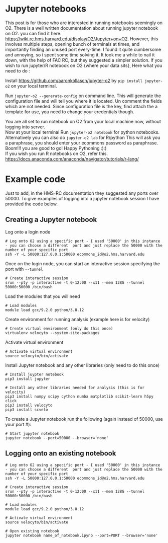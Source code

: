 # Jupyter notebooks

This post is for those who are interested in running notebooks seemingly on O2. There is a well written documentation about running jupyter notebook on O2. you can find it here. https://wiki.rc.hms.harvard.edu/display/O2/Jupyter+on+O2. However, this involves multiple steps, opening bunch of terminals at times, and importantly finding an unused port every-time. I found it quite cumbersome and annoying, so i spent some time solving it. It took me a while to nail it down, with the help of FAC RC, but they suggested a simpler solution. If you wish to run jupyter/R notebook on O2 {where your data sits},
Here what you need to do : 

Install https://github.com/aaronkollasch/jupyter-o2 by `pip install jupyter-o2` on your local terminal. 

Run `jupyter-o2 --generate-config` on command line. 
This will generate the configuration file and will tell you where it is located. Un comment the fields which are not needed. Since configuration file is the key, find attach the a template for use, you need to change your credentials though.

You are all set to run notebook on O2 from your local machine now, without logging into server.  
Now at your local terminal Run `jupyter-o2 notebook` for python notebooks. Alternatively you can also do `jupyter-o2 lab` for R/python
This will ask you a paraphrase, you should enter your ecommons password as paraphrase. 
Boom!!! you are good to go! Happy Pythoning :):)  
If you wish you run R notebooks on O2, refer this. https://docs.anaconda.com/anaconda/navigator/tutorials/r-lang/


# Example code

Just to add, in the HMS-RC documentation they suggested any ports over 50000. To give examples of logging into a jupyter notebook session I have provided the code below.

## Creating a Jupyter notebook

Log onto a login node

```
# Log onto O2 using a specific port - I used '50000' in this instance - you can choose a different  port and just replace the 50000 with the number of your specific port
ssh -Y -L 50000:127.0.0.1:50000 ecommons_id@o2.hms.harvard.edu 
```

Once on the login node, you can start an interactive session specifying the port with `--tunnel`

```
# Create interactive session
srun --pty -p interactive -t 0-12:00 --x11 --mem 128G --tunnel 50000:50000 /bin/bash
```

Load the modules that you will need

```
# Load modules
module load gcc/9.2.0 python/3.8.12
```

Create environment for running analysis (example here is for velocity)

```
# Create virtual environment (only do this once)
virtualenv velocyto --system-site-packages
```

Activate virtual environment

```
# Activate virtual environment
source velocyto/bin/activate
```

Install Jupyter notebook and any other libraries (only need to do this once)

```
# Install juypter notebook
pip3 install jupyter

# Install any other libraries needed for analysis (this is for velocity)
pip3 install numpy scipy cython numba matplotlib scikit-learn h5py click
pip3 install velocyto
pip3 install scvelo
```

To create a Jupyter notebook run the following (again instead of 50000, use your port #):

```
# Start jupyter notebook
jupyter notebook --port=50000 --browser='none'
```

## Logging onto an existing notebook

```
# Log onto O2 using a specific port - I used '50000' in this instance - you can choose a different  port and just replace the 50000 with the number of your specific port
ssh -Y -L 50000:127.0.0.1:50000 ecommons_id@o2.hms.harvard.edu 

# Create interactive session
srun --pty -p interactive -t 0-12:00 --x11 --mem 128G --tunnel 50000:50000 /bin/bash

# Load modules
module load gcc/9.2.0 python/3.8.12

# Activate virtual environment
source velocyto/bin/activate

# Open existing notebook
jupyter notebook name_of_notebook.ipynb --port=PORT --browser='none'
